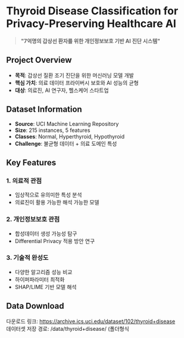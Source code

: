 # Thyroid Disease Classification for Privacy-Preserving Healthcare AI

> **"7억명의 갑상선 환자를 위한 개인정보보호 기반 AI 진단 시스템"**

## Project Overview
- **목적**: 갑상선 질환 조기 진단을 위한 머신러닝 모델 개발
- **핵심 가치**: 의료 데이터 프라이버시 보호와 AI 성능의 균형
- **대상**: 의료진, AI 연구자, 헬스케어 스타트업

## Dataset Information
- **Source**: UCI Machine Learning Repository
- **Size**: 215 instances, 5 features
- **Classes**: Normal, Hyperthyroid, Hypothyroid
- **Challenge**: 불균형 데이터 + 의료 도메인 특성

## Key Features
### 1. 의료적 관점
- 임상적으로 유의미한 특성 분석
- 의료진이 활용 가능한 해석 가능한 모델

### 2. 개인정보보호 관점
- 합성데이터 생성 가능성 탐구
- Differential Privacy 적용 방안 연구

### 3. 기술적 완성도
- 다양한 알고리즘 성능 비교
- 하이퍼파라미터 최적화
- SHAP/LIME 기반 모델 해석

## Data Download
다운로드 링크: https://archive.ics.uci.edu/dataset/102/thyroid+disease<br>
데이터셋 저장 경로: /data/thyroid+disease/ (폴더형식
